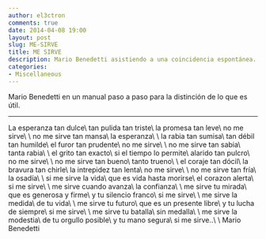 ```yaml
---
author: el3ctron
comments: true
date: 2014-04-08 19:00
layout: post
slug: ME-SIRVE
title: ME SIRVE
description: Mario Benedetti asistiendo a una coincidencia espontánea.
categories:
- Miscellaneous
---
```


Mario Benedetti en un manual paso a paso para la distinción de lo que es útil.

<!-- more -->
---
La esperanza tan dulce\\
tan pulida tan triste\\
la promesa tan leve\\
no me sirve\\
\\
no me sirve tan mansa\\
la esperanza\\
\\
la rabia tan sumisa\\
tan débil tan humilde\\
el furor tan prudente\\
no me sirve\\
\\
no me sirve tan sabia\\
tanta rabia\\
\\
el grito tan exacto\\
si el tiempo lo permite\\
alarido tan pulcro\\
no me sirve\\
\\
no me sirve tan bueno\\
tanto trueno\\
\\
el coraje tan dócil\\
la bravura tan chirle\\
la intrepidez tan lenta\\
no me sirve\\
\\
no me sirve tan fría\\
la osadía\\
\\
si me sirve la vida\\
que es vida hasta morirse\\
el corazon alerta\\
si me sirve\\
\\
me sirve cuando avanza\\
la confianza\\
\\
me sirve tu mirada\\
que es generosa y firme\\
y tu silencio franco\\
si me sirve\\
\\
me sirve la medida\\
de tu vida\\
\\
me sirve tu futuro\\
que es un presente libre\\
y tu lucha de siempre\\
si me sirve\\
\\
me sirve tu batalla\\
sin medalla\\
\\
me sirve la modestia\\
de tu orgullo posible\\
y tu mano segura\\
si me sirve..\\
\\
Mario Benedetti
